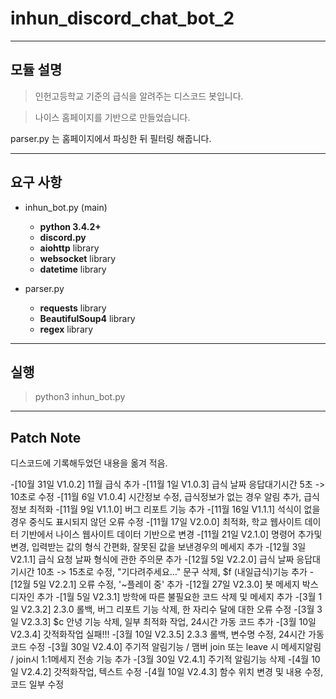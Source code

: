 inhun_discord_chat_bot_2
============

- - -

모듈 설명
 -------------

> 인헌고등학교 기준의 급식을 알려주는 디스코드 봇입니다.

> 나이스 홈페이지를 기반으로 만들었습니다.

parser.py 는 홈페이지에서 파싱한 뒤 필터링 해줍니다.


- - -

요구 사항
---------
- inhun_bot.py (main)
  - __python 3.4.2+__
  - __discord.py__
  - __aiohttp__ library
  - __websocket__ library
  - __datetime__ library

- parser.py
  - __requests__ library
  - __BeautifulSoup4__ library
  - __regex__ library

- - -

실행
-----------

>python3 inhun_bot.py

- - -

Patch Note
-----------
디스코드에 기록해두었던 내용을 옮겨 적음.

-[10월 31일 V1.0.2] 11월 급식 추가
-[11월 1일 V1.0.3] 급식 날짜 응답대기시간 5초 -> 10초로 수정
-[11월 6일 V1.0.4] 시간정보 수정, 급식정보가 없는 경우 알림 추가, 급식정보 최적화
-[11월 9일 V1.1.0] 버그 리포트 기능 추가
-[11월 16일 V1.1.1] 석식이 없을경우 중식도 표시되지 않던 오류 수정
-[11월 17일 V2.0.0] 최적화, 학교 웹사이트 데이터 기반에서 나이스 웹사이트 데이터 기반으로 변경 
-[11월 21일 V2.1.0] 명령어 추가및 변경, 입력받는 값의 형식 간편화, 잘못된 값을 보낸경우의 메세지 추가
-[12월 3일 V2.1.1] 급식 요청 날짜 형식에 관한 주의문 추가
-[12월 5일 V2.2.0] 급식 날짜 응답대기시간 10초 -> 15초로 수정, "기다려주세요..." 문구 삭제, $f (내일급식)기능 추가
-[12월 5일 V2.2.1] 오류 수정, '~플레이 중' 추가
-[12월 27일 V2.3.0] 봇 메세지 박스 디자인 추가
-[1월 5일 V2.3.1] 방학에 따른 불필요한 코드 삭제 및 메세지 추가
-[3월 1일 V2.3.2] 2.3.0 롤백, 버그 리포트 기능 삭제, 한 자리수 달에 대한 오류 수정
-[3월 3일 V2.3.3] $c 안녕 기능 삭제, 일부 최적화 작업, 24시간 가동 코드 추가
-[3월 10일 V2.3.4] 갓적화작업 실패!!!
-[3월 10일 V2.3.5] 2.3.3 롤백, 변수명 수정, 24시간 가동 코드 수정
-[3월 30일 V2.4.0] 주기적 알림기능 / 맴버 join 또는 leave 시 메세지알림 / join시 1:1메세지 전송 기능 추가
-[3월 30일 V2.4.1] 주기적 알림기능 삭제
-[4월 10일 V2.4.2] 갓적화작업, 텍스트 수정
-[4월 10일 V2.4.3] 함수 위치 변경 및 내용 수정, 코드 일부 수정
